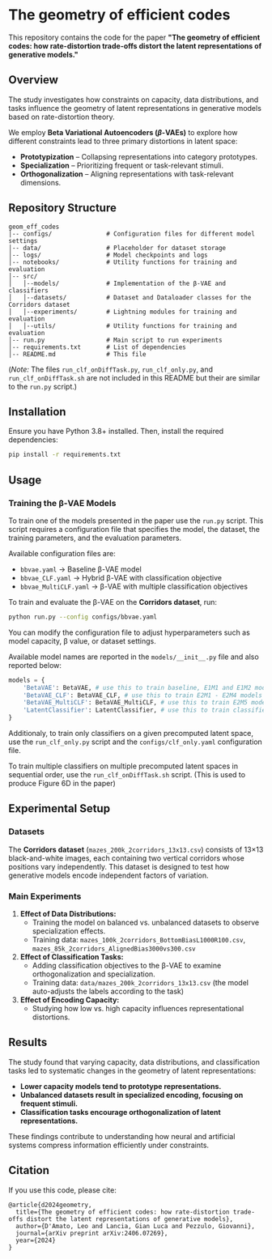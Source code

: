 # The geometry of efficient codes

This repository contains the code for the paper **"The geometry of efficient codes: how rate-distortion trade-offs distort the latent representations of generative models."** 

## Overview

The study investigates how constraints on capacity, data distributions, and tasks influence the geometry of latent representations in generative models based on rate-distortion theory.

We employ **Beta Variational Autoencoders ($\beta$-VAEs)** to explore how different constraints lead to three primary distortions in latent space:

- **Prototypization** – Collapsing representations into category prototypes.
- **Specialization** – Prioritizing frequent or task-relevant stimuli.
- **Orthogonalization** – Aligning representations with task-relevant dimensions.

## Repository Structure

```
geom_eff_codes
│-- configs/               # Configuration files for different model settings
│-- data/                  # Placeholder for dataset storage
│-- logs/                  # Model checkpoints and logs
│-- notebooks/             # Utility functions for training and evaluation
│-- src/
│   │--models/             # Implementation of the β-VAE and classifiers
│   │--datasets/           # Dataset and Dataloader classes for the Corridors dataset
│   │--experiments/        # Lightning modules for training and evaluation
│   │--utils/              # Utility functions for training and evaluation
│-- run.py                 # Main script to run experiments
│-- requirements.txt       # List of dependencies
│-- README.md              # This file
```

(*Note:* The files `run_clf_onDiffTask.py`, `run_clf_only.py`, and `run_clf_onDiffTask.sh` are not included in this README but their are similar to the `run.py` script.)

## Installation

Ensure you have Python 3.8+ installed. Then, install the required dependencies:

```bash
pip install -r requirements.txt
```

## Usage

### Training the β-VAE Models

To train one of the models presented in the paper use the `run.py` script. This script requires a configuration file that specifies the model, the dataset, the training parameters, and the evaluation parameters.

Available configuration files are:
- `bbvae.yaml` → Baseline β-VAE model
- `bbvae_CLF.yaml` → Hybrid β-VAE with classification objective
- `bbvae_MultiCLF.yaml` → β-VAE with multiple classification objectives

To train and evaluate the β-VAE on the **Corridors dataset**, run:

```bash
python run.py --config configs/bbvae.yaml
```

You can modify the configuration file to adjust hyperparameters such as model capacity, β value, or dataset settings.

Available model names are reported in the `models/__init__.py` file and also reported below:

```python
models = {
    'BetaVAE': BetaVAE, # use this to train baseline, E1M1 and E1M2 models
    'BetaVAE_CLF': BetaVAE_CLF, # use this to train E2M1 - E2M4 models
    'BetaVAE_MultiCLF': BetaVAE_MultiCLF, # use this to train E2M5 model
    'LatentClassifier': LatentClassifier, # use this to train classifiers on precomputed latent spaces 
}
```

Additionaly, to train only classifiers on a given precomputed latent space, use the `run_clf_only.py` script and the `configs/clf_only.yaml` configuration file.

To train multiple classifiers on multiple precomputed latent spaces in sequential order, use the `run_clf_onDiffTask.sh` script. (This is used to produce Figure 6D in the paper)


## Experimental Setup

### Datasets

The **Corridors dataset** (`mazes_200k_2corridors_13x13.csv`) consists of 13×13 black-and-white images, each containing two vertical corridors whose positions vary independently. This dataset is designed to test how generative models encode independent factors of variation.

### Main Experiments

1. **Effect of Data Distributions:**
   - Training the model on balanced vs. unbalanced datasets to observe specialization effects.
   - Training data: `mazes_100k_2corridors_BottomBiasL1000R100.csv`, `mazes_85k_2corridors_AlignedBias3000vs300.csv`
2. **Effect of Classification Tasks:**
   - Adding classification objectives to the β-VAE to examine orthogonalization and specialization.
   - Training data: `data/mazes_200k_2corridors_13x13.csv` (the model auto-adjusts the labels according to the task)
3. **Effect of Encoding Capacity:**
   - Studying how low vs. high capacity influences representational distortions.


## Results

The study found that varying capacity, data distributions, and classification tasks led to systematic changes in the geometry of latent representations:

- **Lower capacity models tend to prototype representations.**
- **Unbalanced datasets result in specialized encoding, focusing on frequent stimuli.**
- **Classification tasks encourage orthogonalization of latent representations.**

These findings contribute to understanding how neural and artificial systems compress information efficiently under constraints.

## Citation

If you use this code, please cite:

```
@article{d2024geometry,
  title={The geometry of efficient codes: how rate-distortion trade-offs distort the latent representations of generative models},
  author={D'Amato, Leo and Lancia, Gian Luca and Pezzulo, Giovanni},
  journal={arXiv preprint arXiv:2406.07269},
  year={2024}
}
```

